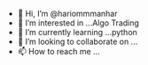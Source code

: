 - 👋 Hi, I’m @hariommmanhar
- 👀 I’m interested in ...Algo Trading
- 🌱 I’m currently learning ...python
- 💞️ I’m looking to collaborate on ...
- 📫 How to reach me ...

<!---
hariommmanhar/hariommmanhar is a ✨ special ✨ repository because its `README.md` (this file) appears on your GitHub profile.
You can click the Preview link to take a look at your changes.
--->
